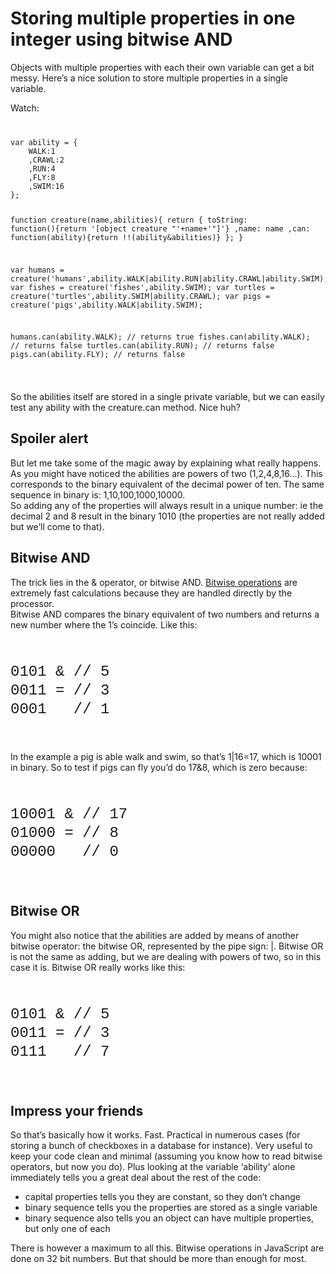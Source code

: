 <!--
  id: 1826
  description: Multiple properties as variables can take up a lot of space. Here's a way to store them in a single variable using bitwise operations.
  date: 2013-01-22
  modified: 2014-05-06
  slug: multiple-properties-in-one-variable
  type: post
  excerpt: <p>Objects with multiple properties with each their own variable can get a bit messy. Here&#8217;s a nice solution to store multiple properties in a single variable.</p>
  categories: code, Java, JavaScript, ActionScript
  tags: 
  metaKeyword: properties
  metaTitle: Storing multiple properties in a single integer using bitwise AND
  metaDescription: Multiple properties as variables can take up a lot of space. Here's a way to store them in a single variable using bitwise operations.
  inCv: 
  inPortfolio: 
  dateFrom: 
  dateTo: 
-->

# Storing multiple properties in one integer using bitwise AND

<p>Objects with multiple properties with each their own variable can get a bit messy. Here&#8217;s a nice solution to store multiple properties in a single variable.</p>
<p><!--more--> </p>
<p>Watch:<code data-language="javascript"></p>
<pre>var ability = {
	WALK:1
	,CRAWL:2
	,RUN:4
	,FLY:8
	,SWIM:16
};

function creature(name,abilities){
	return {
		toString: function(){return '[object creature "'+name+'"]'}
		,name: name
		,can: function(ability){return !!(ability&abilities)}
	};
}

var humans = creature('humans',ability.WALK|ability.RUN|ability.CRAWL|ability.SWIM);
var fishes = creature('fishes',ability.SWIM);
var turtles = creature('turtles',ability.SWIM|ability.CRAWL);
var pigs = creature('pigs',ability.WALK|ability.SWIM);

humans.can(ability.WALK); // returns true
fishes.can(ability.WALK); // returns false
turtles.can(ability.RUN); // returns false
pigs.can(ability.FLY); // returns false</pre>
<p></code></p>
<p>So the abilities itself are stored in a single private variable, but we can easily test any ability with the creature.can method. Nice huh?</p>
<h2>Spoiler alert</h2>
<p>But let me take some of the magic away by explaining what really happens.<br />
As you might have noticed the abilities are powers of two (1,2,4,8,16&#8230;). This corresponds to the binary equivalent of the decimal power of ten. The same sequence in binary is: 1,10,100,1000,10000.<br />
So adding any of the properties will always result in a unique number: ie the decimal 2 and 8 result in the binary 1010 (the properties are not really added but we&#8217;ll come to that).</p>
<h2>Bitwise AND</h2>
<p>The trick lies in the &#038; operator, or bitwise AND. <a href="http://en.wikipedia.org/wiki/Bitwise_operation">Bitwise operations</a> are extremely fast calculations because they are handled directly by the processor.<br />
Bitwise AND compares the binary equivalent of two numbers and returns a new number where the 1&#8217;s coincide. Like this:<br />
<code data-language="javascript" data-line="-1"></p>
<pre style="font: 24px/30px Inconsolata,courier,monospace;">0101 & // 5
0011 = // 3
0001   // 1</pre>
<p></code></p>
<p>In the example a pig is able walk and swim, so that&#8217;s 1|16=17, which is 10001 in binary. So to test if pigs can fly you&#8217;d do 17&#038;8, which is zero because:<br />
<code data-language="javascript" data-line="-1"></p>
<pre style="font: 24px/30px Inconsolata,courier,monospace;">10001 & // 17
01000 = // 8
00000   // 0</pre>
<p></code></p>
<h2>Bitwise OR</h2>
<p>You might also notice that the abilities are added by means of another bitwise operator: the bitwise OR, represented by the pipe sign: |. Bitwise OR is not the same as adding, but we are dealing with powers of two, so in this case it is. Bitwise OR really works like this:<br />
<code data-language="javascript" data-line="-1"></p>
<pre style="font: 24px/30px Inconsolata,courier,monospace;">0101 & // 5
0011 = // 3
0111   // 7</pre>
<p></code></p>
<h2>Impress your friends</h2>
<p>So that&#8217;s basically how it works. Fast. Practical in numerous cases (for storing a bunch of checkboxes in a database for instance). Very useful to keep your code clean and minimal (assuming you know how to read bitwise operators, but now you do). Plus looking at the variable &#8216;ability&#8217; alone immediately tells you a great deal about the rest of the code:</p>
<ul>
<li>capital properties tells you they are constant, so they don&#8217;t change</li>
<li>binary sequence tells you the properties are stored as a single variable</li>
<li>binary sequence also tells you an object can have multiple properties, but only one of each</li>
</ul>
<p>There is however a maximum to all this. Bitwise operations in JavaScript are done on 32 bit numbers. But that should be more than enough for most.</p>

